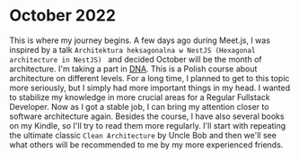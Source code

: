 # October 2022

This is where my journey begins. A few days ago during Meet.js, I was inspired by a talk `Architektura heksagonalna w NestJS (Hexagonal architecture in NestJS) ` and decided October will be the month of architecture. I'm taking a part in [DNA](https://droganowoczesnegoarchitekta.pl/). This is a Polish course about architecture on different levels. For a long time, I planned to get to this topic more seriously, but I simply had more important things in my head. I wanted to stabilize my knowledge in more crucial areas for a Regular Fullstack Developer. Now as I got a stable job, I can bring my attention closer to software architecture again. Besides the course, I have also several books on my Kindle, so I'll try to read them more regularly. I'll start with repeating the ultimate classic `Clean Architecture` by Uncle Bob and then we'll see what others will be recommended to me by my more experienced friends.
